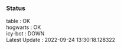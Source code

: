 ### Status


table : OK  
hogwarts : OK  
icy-bot : DOWN  
Latest Update : 2022-09-24 13:30:18.128322
